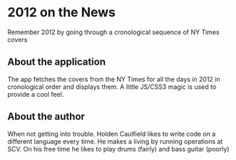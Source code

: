 2012 on the News
================

Remember 2012 by going through a cronological sequence of NY Times covers

## About the application

The app fetches the covers from the NY Times for all the days in 2012 in cronological order and displays them. A little JS/CSS3 magic is used to provide a cool feel.

## About the author

When not getting into trouble. Holden Caulfield likes to write code on a different language every time. He makes a living by running operations at SCV. On his free time he likes to play drums (fairly) and bass guitar (poorly)
